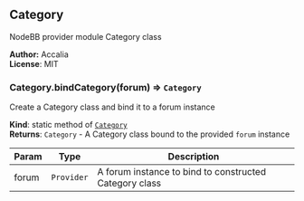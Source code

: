 <a name="sockbot.providers.nodebb.module_Category"></a>

## Category
NodeBB provider module Category class

**Author:** Accalia  
**License**: MIT  
<a name="sockbot.providers.nodebb.module_Category.bindCategory"></a>

### Category.bindCategory(forum) ⇒ <code>Category</code>
Create a Category class and bind it to a forum instance

**Kind**: static method of <code>[Category](#sockbot.providers.nodebb.module_Category)</code>  
**Returns**: <code>Category</code> - A Category class bound to the provided `forum` instance  

| Param | Type | Description |
| --- | --- | --- |
| forum | <code>Provider</code> | A forum instance to bind to constructed Category class |

